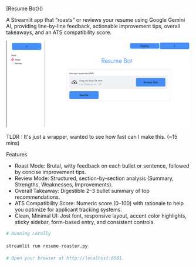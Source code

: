 [Resume Bot}()

A Streamlit app that “roasts” or reviews your resume using Google Gemini AI, providing line-by-line feedback, actionable improvement tips, overall takeaways, and an ATS compatibility score.


![Image](image.png)

TLDR : It's just a wrapper, wanted to see how fast can I make this. (~15 mins)

Features
- Roast Mode: Brutal, witty feedback on each bullet or sentence, followed by concise improvement tips.
- Review Mode: Structured, section-by-section analysis (Summary, Strengths, Weaknesses, Improvements).
- Overall Takeaway: Digestible 2–3 bullet summary of top recommendations.
- ATS Compatibility Score: Numeric score (0–100) with rationale to help you optimize for applicant tracking systems.
- Clean, Minimal UI: Jost font, responsive layout, accent color highlights, sticky sidebar, form-based entry, and consistent controls.

```python
# Running Locally

streamlit run resume-roaster.py

# Open your browser at http://localhost:8501.
```